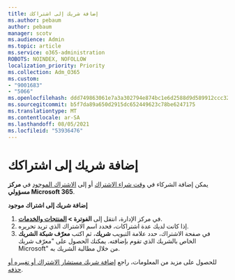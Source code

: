 ```yaml
---
title: إضافة شريك إلى اشتراكك
ms.author: pebaum
author: pebaum
manager: scotv
ms.audience: Admin
ms.topic: article
ms.service: o365-administration
ROBOTS: NOINDEX, NOFOLLOW
localization_priority: Priority
ms.collection: Adm_O365
ms.custom:
- "9001683"
- "5066"
ms.openlocfilehash: ddd749863061e7a3a302794e874bc1e6d2588d9d589912ccc32eb37cd953d406
ms.sourcegitcommit: b5f7da89a650d2915dc652449623c78be6247175
ms.translationtype: MT
ms.contentlocale: ar-SA
ms.lasthandoff: 08/05/2021
ms.locfileid: "53936476"
---
```

# <a name="add-a-partner-to-your-subscription"></a>إضافة شريك إلى اشتراكك

يمكن إضافة الشركاء في [وقت شراء الاشتراك](https://docs.microsoft.com/microsoft-365/admin/misc/add-partner?view=o365-worldwide#add-a-partner-at-the-time-of-purchase) أو إلى [الاشتراك الموجود](https://docs.microsoft.com/microsoft-365/admin/misc/add-partner?view=o365-worldwide#add-a-partner-to-an-existing-subscription) في **مركز مسؤولي Microsoft 365**.

**إضافة شريك إلى اشتراك موجود**

1. في مركز الإدارة، انتقل إلى **الفوترة > [ المنتجات والخدمات](https://go.microsoft.com/fwlink/p/?linkid=842054)**. 
2. إذا كانت لديك عدة اشتراكات، فحدد اسم الاشتراك الذي تريد تحريره. 
3. في صفحة الاشتراك، حدد علامة التبويب **شريك**، ثم اكتب **معرّف شبكة الشريك** الخاص بالشريك الذي تقوم بإضافته. يمكنك الحصول على "معرّف شريك Microsoft" من خلال مطالبة الشريك به. 

للحصول على مزيد من المعلومات، راجع [إضافة شريك مستشار الاشتراك أو تغييره أو حذفه](https://docs.microsoft.com/microsoft-365/admin/misc/add-partner). 
